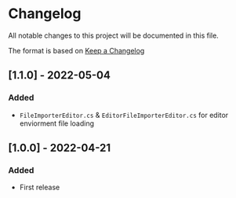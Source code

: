# Changelog
All notable changes to this project will be documented in this file.

The format is based on [Keep a Changelog](https://keepachangelog.com/en/1.0.0/)

## [1.1.0] - 2022-05-04
### Added
- `FileImporterEditor.cs` & `EditorFileImporterEditor.cs` for editor enviorment file loading

## [1.0.0] - 2022-04-21
### Added
- First release